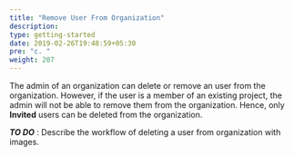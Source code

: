 ```yaml
---
title: "Remove User From Organization"
description:
type: getting-started
date: 2019-02-26T19:48:59+05:30
pre: "c. "
weight: 207
---
```

The admin of an organization can delete or remove an user from the
organization. However, if the user is a member of an existing project,
the admin will not be able to remove them from the organization. Hence,
only **Invited** users can be deleted from the organization.

***TO DO*** : Describe the workflow of deleting a user from organization with images.